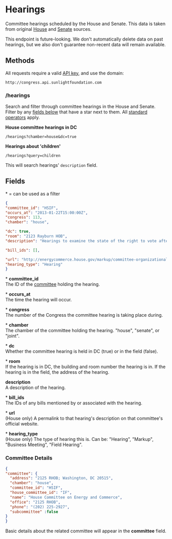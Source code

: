 # Hearings

Committee hearings scheduled by the House and Senate. This data is taken from original [House](http://house.gov/legislative/) and [Senate](http://www.senate.gov/pagelayout/committees/b_three_sections_with_teasers/committee_hearings.htm) sources.

This endpoint is future-looking. We don't automatically delete data on past hearings, but we also don't guarantee non-recent data will remain available.

## Methods

All requests require a valid [API key](index.html#parameters/api-key), and use the domain:

```text
http://congress.api.sunlightfoundation.com
```

### /hearings

Search and filter through committee hearings in the House and Senate. Filter by any [fields below](#fields) that have a star next to them. All [standard operators](index.html#parameters/operators) apply.

**House committee hearings in DC**

```text
/hearings?chamber=house&dc=true
```

**Hearings about 'children'**

```text
/hearings?query=children
```

This will search hearings' `description` field.

## Fields

\* = can be used as a filter

```json
{
"committee_id": "HSIF",
"occurs_at": "2013-01-22T15:00:00Z",
"congress": 113,
"chamber": "house",

"dc": true,
"room": "2123 Rayburn HOB",
"description": "Hearings to examine the state of the right to vote after the 2012 election.",

"bill_ids": [],

"url": "http://energycommerce.house.gov/markup/committee-organizational-meeting-113th-congress",
"hearing_type": "Hearing"
}
```

\* **committee_id**<br/>
The ID of the [committee](committees.html) holding the hearing.

\* **occurs_at**<br/>
The time the hearing will occur.

\* **congress**<br/>
The number of the Congress the committee hearing is taking place during.

\* **chamber**<br/>
The chamber of the committee holding the hearing. "house", "senate", or "joint".

\* **dc**<br/>
Whether the committee hearing is held in DC (true) or in the field (false).

\* **room**<br/>
If the hearing is in DC, the building and room number the hearing is in. If the hearing is in the field, the address of the hearing.

**description**<br/>
A description of the hearing.

\* **bill_ids**<br/>
The IDs of any bills mentioned by or associated with the hearing.

\* **url**<br/>
(House only) A permalink to that hearing's description on that committee's official website.

\* **hearing_type**<br/>
(House only) The type of hearing this is. Can be: "Hearing", "Markup", "Business Meeting", "Field Hearing".

### Committee Details

```json
{
"committee": {
  "address": "2125 RHOB; Washington, DC 20515",
  "chamber": "house",
  "committee_id": "HSIF",
  "house_committee_id": "IF",
  "name": "House Committee on Energy and Commerce",
  "office": "2125 RHOB",
  "phone": "(202) 225-2927",
  "subcommittee" :false
}
}
```

Basic details about the related committee will appear in the **committee** field.